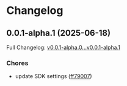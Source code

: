 # Changelog

## 0.0.1-alpha.1 (2025-06-18)

Full Changelog: [v0.0.1-alpha.0...v0.0.1-alpha.1](https://github.com/Tensorbaseai/tensorbase-typescript/compare/v0.0.1-alpha.0...v0.0.1-alpha.1)

### Chores

* update SDK settings ([ff79007](https://github.com/Tensorbaseai/tensorbase-typescript/commit/ff79007c9dbc8f33819ddcab6dcba09f1dfa42bb))
